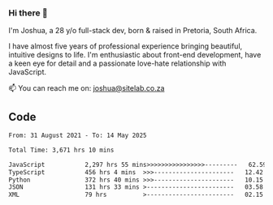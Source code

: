 ### Hi there 👋

I'm Joshua, a 28 y/o full-stack dev, born & raised in Pretoria, South Africa. 

I have almost five years of professional experience bringing beautiful, intuitive designs to life. I'm enthusiastic about front-end development, have a keen eye for detail and a passionate love-hate relationship with JavaScript.

📫 You can reach me on: joshua@sitelab.co.za

## **Code**

<!--START_SECTION:waka-->

```txt
From: 31 August 2021 - To: 14 May 2025

Total Time: 3,671 hrs 10 mins

JavaScript           2,297 hrs 55 mins>>>>>>>>>>>>>>>>---------   62.59 %
TypeScript           456 hrs 4 mins  >>>----------------------   12.42 %
Python               372 hrs 40 mins >>>----------------------   10.15 %
JSON                 131 hrs 33 mins >------------------------   03.58 %
XML                  79 hrs          >------------------------   02.15 %
```

<!--END_SECTION:waka-->
